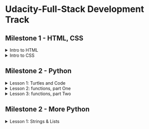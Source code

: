 # Udacity-Full-Stack Development Track
 
## Milestone 1 - HTML, CSS
<details>
  <summary>Intro to HTML </summary>

  ### 1.1- Intoduction
  - The web is a collection of documents written in html.
  - **Hypertext**: is a form of text in which documents can refer(link) to other documents and resources.
  - The web is a hypertext system.
  ### 1.2- Web pages and servers
  - Web pages are usually stored on servers.
  - A server is a special computer that isn't fundamentally different from your personal computer, but they have a programs on them that answers the browser's requests.
  - All of the resources you see on a web page stored on the same server or from other web servers.
  - Usually, to load a web page, your browser sends a request for that page to a server.
  - Hypertext transfer protocol(HTTP): The rules of how the requests and responses are work.
  - The difference between addresses with http: and https: is whether the browser uses encryption to keep your data private (the S stands for Secure).
  - A web browser is an application, like Chrome, Firefox, Edge, or Safari, that is designed for displaying web pages.
  - HTML: Hypertext Markup language, is the language that provides the structure and the text of web page.
  ### 1.3- HTML and programming
  - Syntax: is a grammer rule of a language(Rules for how could you put your code together).
  - Formalism: Computers are stupid :"D. Computer take code literally, word for word letter for letter.
  - Nesting: Some bits of code is inside other bits of code in an orderly way.
  - Ther's a lot of Help and alot of people learing code and there is a lot of resources to help.
  - One of the most important resouces is documentations.
  - [MDN](https://developer.mozilla.org/en-US/)
  ### 1.4- Text Edittor and files
  - make file and save it with .html to open inside the browser.
  ### 1.5- The Job of HTML
  - Html is made of:
    - Text that the user will actually read in the browser.
    - Markup which tells the browser what that text should look like, how it's arranged, and within markups there can be resources.
    - Resources to include other files and documents like images and videos.
  ### 1.6- Markup
  - Markup is a text wich has special meaning.
  - it calles Tags.
  - tags always open with < and ends with > wich is usally calles angle brackts.
  - An opening tag marks the beginning of an element.
  - An closing tag marks the ending of an element.
  - Technically, < em >Hello!</ em > is an element.
  ### 1.7- Breaks and empty elements
  - Browser Collapse all witespaces together, So we don't see the line breaks we put on it.
  - Whitespace includes spaces, tabs, and line breaks. When the browser displays an HTML file, it treats a run of whitespace as a single space character. In order to create a line break that will show up in the browser, use the <code> br </code> tag.
  ### 1.8- Paragraphs
  - we use Paragraphs to markup all of Paragraphs.
  - using paragraph tags instead line break to tell the browser about the structure of our text.
  ### 1.9- Lots of elements
  - <code>sub</code>  and <code>sup</code> stand for "subscript" and "superscript". Originally, HTML started out as a tool for scientific and academic work; and these are really useful for science and math, like writing x2+3x+4 = 1 or chemical formulas like H2O.
  ### 1.10- Nested elements
  - Element can be inside other element.
  - Html can't be Overlap like this:
  ```
  <em> Text <sup> Text </em> text </sup>
  ```
  ### 1.11- Block and inline
  - <code>p</code> is a block element, which means the browser creates a box around it. It also generates a margin around this box, to visually separate the paragraph from surrounding elements.
  - <code>br</code> is an inline element that just creates a line break. It doesn't have a box around it and doesn't create any margin.
  - [Block Elements](https://developer.mozilla.org/en-US/docs/Web/HTML/Block-level_elements#Elements).
  - [Inline Elements](https://developer.mozilla.org/en-US/docs/Web/HTML/Inline_elements#Elements)
  ### 1.12- Practice — The div element
  - The <code>div</code> is short for division, because that's what this element is for—you can use it to divide up the page into different sections.
  - Like the paragraph <code>p</code> element, the division <code>div</code> element has an invisible box around it—and just like <code>p</code>, it can have a border, a margin, a width, a height, and so on.
  - But a <code>p</code> element is specifically meant to contain text. In contrast, the <code>div</code> element is a generic container for whatever other elements you might want to put inside. You can use the div element to organize the content and divide the page into sections.
  ### 1.13- Lists and implied close tags
  - The default display of an unordered list (ul) uses bullet points. The default display of an ordered list (ol) uses numbers.
  - <code>li</code> can be only occur inside <code>ol</code> or <code>ul</code> tags. so that li is an element for which the closing tag is optional.
  - when browser see <code>li</code> opening tag it knows that the previous <code>li</code> must be done, so the closing tag is optional.
  - But <code>ul</code> and <code>ol</code> tags must have closing tag.
  - if we leave off the closing <code>ol</code> or <code> ul </code>, then the browser will not know when our list ends! It will simply treat everything that comes after that point as part of the list
  - The <code>p</code> element is another example of an element for which the closing tag is optional.
  - when you leave off an optional closing tag, it is still implied—that is, the browser will figure out where the element should be closed, even though you didn't explicitly tell it.

  ### 1.14- Nested lists
  ```
  <ul>
    <li>Mammals
      <ol>
        <li>Raccoons
        <li>Gorillas
      </ol>
    <li>Reptiles
      <ol>
        <li>Iguanas
        <li>Cobras
      </ol>
    <li>Birds
      <ol>
        <li>Ostriches
        <li>Ravens
      </ol>
  </ul>
  ```
  ### 1.15- Practice — Indentation
  - Instead of writing like this:
  ```
  <p>
  Does indentation matter?
  </p>
  ```
  - Use Indentation
  ```
  <p>
      Does indentation matter?
  </p>
  ```
  ### 1.16- Practice — Implied close tags
  - Without the closing <code>p</code> tag, the browser will still close the element automatically—but not until it sees the next <code>p</code> element starting. So all of the text up until that point gets included in the contents of the blue p element.
  - With <code>li</code> and <code>p</code>, the browser can figure out where to close the element. But with an element like strong, there's no way for the browser to know where you want the emphasis to stop!
  - The <code>br</code> element is a void element— it doesn't have any contents (unlike <code>p</code>, which does have contents!).
  ### 1.17- Web addresses
  - URL: Uniform Resource Locator.
    - Uniform: Standerized
    - Resource: file or other data object
    - Locator: address for finding something.
  - A fully-qualified URL contains:
    - http, https, file -> protocols
    - :// -> separate protocol from the next part.
    - ex.com -> the domain name, which tells the browser what server to connect to.
    - file -> no domain followed it.
    - / -> file path.
    -  When you're linking to the top page (or home page) of a site, the URL does not need a file path after the domain name.
    - If we look at the URL for a file on your local system, we must give the file path instead of domain.
  ### 1.18- Links and the <code>a</code> tag
  - The web is based on the idea of hypertext.
  - ```<a href="http://example.net/stuff.html">Example Page</a>```: anchor element
    - href="http://example.net": hypertext reference attribute
    - The Example Page: contents (what the user actually clicks on)
    - </ a >: closing anchor tag
  ### 1.19- Adding images
  - ```<img src="https://fakeurl.example.net/fish.png" alt="Fish">```:
    - <code>src</code> -> url of the image file(it doesn't copy the file it just tell the browser where   to find it)
    - <code>alt</code> -> description of the image, (displayed if the file is missing or the user's network connection stops before the image is loaded or if the user can't see the image for instance if they are blind).
    - empty element -> No closes tag.
  - To create an image that is a link, put an img element between the open and close tags of an <code>a</code> element.
  - for instance:
  ```<a href="https://google.com"><img src="glogo.png" alt="Google!"></a>```
  
  ### 1.20- Files and relative URLs
  - Relative URLs Is a url that has the path of the file in the local computer
  - a url without :// the browser will treat it as a relative url and look for it as s file inside the computer.
  ### 1.21- Practice — Images and relative URLs
  -  attributes always go inside the start tag of an HTML element.
  - [placekitten](https://placekitten.com/)
  - [placebear](https://placebear.com/)
  ### 1.22- Documents: The DOCTYPE tag
  ``` <!DOCTYPE html> ```
  - without this tag browser will go into quirks mode, which trying to be compatable with older versions of html.
  ### 1.23- Documents: Head and body
  ```
  <!DOCTYPE html>
  <html lang="en">
    <head>
      <title>Title of your page</title>
    </head>
    <body>
      Content goes here! (Things like paragraphs, links, and images.)
    </body>
  </html>
  ```
  - **Are head and body required?**
  - In one sense, no, but in another sense, yes.
  - The grammar of HTML does not require that you literally write a <head> or <body> tag in your HTML code. Many web developers do write these. However, if you don't, the browser will attempt to place them into your code itself.
  - It needs to put the head element around certain elements that belong there, such as title; and to put the body element around the elements that form the document's body. This means that all the head elements must appear first, and the body elements after.
  ### 1.24- Validating HTML
  - Web browsers are very lenient about how they interpret HTML. They work around small errors and omissions.
  - [validator](https://validator.w3.org/)
  
</details>

 
<details>
  <summary>Intro to CSS</summary>

  ### 2.1- Starting with style
  - CSS -> cascading style sheet.
  - language for descriping the visual appearance of the web pages, including properites such as layout, colors and fonts.
  ### 2.2- Developer tools
  - Developer Tools makes this representation look like HTML, because that's a convenient way for web developers to see what's going on in the page. But the view that you see in Elements is actually a picture of the way the browser thinks about the page internally — not just a copy of the original HTML file.
  - **Google Chrome**: Open the Chrome menu at the top right of the browser window (the three vertical dots), select and select Tools > Developer Tools, OR
  - Right-click on any page element and select Inspect.
  ### 2.3- Text to trees
  - Text edittor -> made of text.
  - Browser -> image made of pixels.
  - The Browser reads html and it turns the code into the editor into a map(tree), and then tutns it into screen.
  - This kind of data structure called tree structure because each element can have a branch.
  - DOM -> Document object model, the particular tree structue for html.
  - DOM has tree structure for each html element.
  ### 2.4- Tree structure
  - Tree structure: Not diagram, it's data structure, a way that information can be organized.
  - Rules for trees structure:
    - The tree starts with a single node, the root, which has no incoming branches(no parent).
    - Each node can have branches to new nodes(Childrens).
    - Each (non-root) node can have only one incoming branch(one parent).
  ### 2.5- Trees to boxes
  - Tree structure tuns into boxs.
  - Each element displayed into a box.
  ### 2.6- Styling HTML directly
  - The first way is to use the style attribute to apply style directly to an HTML element.
  - The second way is to use the style element along with a ruleset.
  - when styles are applied directly to an HTML element using the style attribute, these are called inline styles.
  - The idea is that the style is being applied directly in the same line as the HTML element that it is styling.
  ### 2.7- Practice — Multiple styles
  ```<p style="color: blue; text-align: center;">Hello world!</p>```
  ### 2.8- Practice — Quotes or no quotes?
  - The quotes indicate where an attribute value starts and stops, even if there are spaces inside it.
  - An attribute value: the part that comes after the = sign.
  ```<p style=color: blue; text-align: center;>Hello world!</p>```
  - When we remove Quotes, the browser thinks <code>text-align:center;</code> is an attribute name not value.
  ### 2.9- Practice — Styling HTML separately
  - CSS is a different language from HTML. That means that it has its own syntax (or grammar), which is different from the syntax for HTML.
  ### 2.10- CSS syntax
  - There are two rulesets here. Each one has a selector and a block of rules.
  - The selector occurs at the start of each ruleset, and describes what elements the ruleset will be applied to.
  
  ```
    li {
      color: green;
      margin:20px;
    }
  ```
  - <code>li</code> -> selector
  - <code>color: green;</code> -> declaration / rule 
  - <code>{color: green;margin:20px;}</code> -> declaration block
  - <code>color:</code> -> property
  - <code>green;</code> -> value
  ### 2.11- Selectors: Type
  - Type selectors are written using just the type name.
  ### 2.12- Selectors: Class and ID
  - class: is a group of things with the same characteristic.
  - Whenever you see a CSS selector starting with a dot, you know you're looking at a selector that applies to the class of elements.
  ### 2.13- Selectors: Combining
  - [MDN](https://developer.mozilla.org/en-US/docs/Learn/CSS/Building_blocks/Selectors)
  ### 2.14- What's so "cascading" about CSS?
  - The term "cascading" in Cascading Style Sheets refers to the way that style properties "cascade" down the DOM tree, starting at the top. A style applied to the body element will affect the entire document. A style applied to a lower-level element will affect that element and all its descendants.
  - A style applied at a lower level can override a style at a higher level. For instance, if the body has color: red but a paragraph within the body has color: blue, the blue will apply to that paragraph and to any elements inside it:
  
  ```
    <style>
      body { color: red; }
      p { color: blue; }
    </style>
    <body>
      <p> This will be blue, not red. <br>
        <em> Same with this. </em> </p>
    </body>
  ```
  ### 2.15- Units
  - CSS allows you to specify heights (and other distances) using inches or centimeters, but a yard (36 inches) is a much larger unit than we usually use on the web.
  - The CSS unit em is named for the size of the letter "M", and comes from print typography. The HTML element < em > is short for "emphasis". They're spelled the same, and often pronounced the same, but they have no other relation between them at all.

  ### 2.16- Boxs
  - Each element is inside a box.
  ```
    <style>
      .blue_box {
        border: 10px solid blue;
        padding: 0.5em;
        width: 150px;
        height: 100px;
      }
    </style>

    <div class="blue_box">Hooray, a box!</div>
  ```
  ### 2.17- Percentages
  - The width property only changes the width of the contents. The padding, border, and margin are not included in the width (so they add extra width around the sides of the box!).
  ### 2.18- Learning more CSS
  - Use Reference and search engine.
  - [Reference](https://developer.mozilla.org/en-US/docs/Web/CSS/Reference).
  ### 2.19- Separating style
  - Linking stylesheets: To link to a stylesheet in your HTML file, add a link element to the head of the HTML file. The syntax for the link element is just like this:
  ```
    <link rel="stylesheet" href="style.css">
  ```
  - If you are linking to a stylesheet located on another web server, you will use a full URL in the href attribute. If you're linking to one that's in the same directory as your HTML file, you can just use the filename as a relative URL.
  ### 2.20- Color
  - In browser each primary color(red, green, blue) can have 256 possible values.
  - Each primary color is stored in a single byte, a space in memory that can hold a number from 0 to 255.
  - In all cases, we need to give the amount (or you could say the intensity) of each of the three primary colors: red, green, and blue (RGB).
  - We've been using the words "amount" and "intensity". What we really mean by this is the brightness of the light. Higher values indicate brighter (more intense) light, and lower values indicate darker (less intense) light.
  - By mixing different levels of red, green, and blue, we can get different colors, at different levels of brightness.
  - To make gray, use equal amounts of red, green, and blue. But if all three colors are equal to zero, you'll get black; and if all three are the maximum value (255, FF, or 100%) you'll get white.
  - what about hex values, like #00cc66 or #99ccff? These look strange, but they work the same way. Each pair of digits is a number that gives the intensity of red, green, or blue. The reason these values look strange is because they're in a different number system—instead of the decimal system that we are used to working with, these numbers are given in the hexadecimal system.
  - Hexadecimal is not as complex as it might appear. Instead of having 10 digits (0, 1, 2, 3, 4, 5, 6, 7, 8, 9), hexadecimal has 16. Since we don't have 16 number symbols, hexadecimal counts up to 9 and then starts using letters.
  ### 2.21- Practice — Searching for properties
  - Even experienced developers don't have every single property memorized. Fortunately, it's usually easy to find what you need by looking it up in the documentation or using your favorite search engine.
  - Most of the time, you can simply type in "CSS", followed by some words related to the property. For example, if you want to know how to set the background color, searching for "css background color" will turn up the results you're looking for.
  ### 2.22- fonts
  - use font-family property.
  - [Get Started with the Google Fonts API](https://developers.google.com/fonts/docs/getting_started)
  - [Google fonts](https://fonts.google.com/).
  ### 2.23- Practice — Fonts
  - We can style fonts using a bunch of separate declarations, like this:
  ```
    font-weight: bold;
    font-style: italic;
    font-size: 14pt;
    text-decoration: underline;
  ```
  - Or we can combine all of this styling info into one declaration, by using the short-hand font property. This can be very convenient!
  - What's not so convenient is that the values for the font property have to be in a certain specific order or they won't work. This is a great example of why it's important to get comfortable looking things up in the documentation.
  - [Font Shorthand Gotchas](https://css-tricks.com/almanac/properties/f/font/)
  - what's a "gotcha"? In computer science, a gotcha is some feature of the code that is likely to trip you up and cause a mistake—in this case, the CSS language makes it easy to write a font declaration that seems like it should work, but that is really in the wrong order.
  ### 2.24- Practice — Meaning vs. style
  - Something you may have wondered is why we have both <strong></strong> and font-weight: bold;. If you want to bold some text, it seems like you could use either of these—and they would have the same results.
  - And the same seems to be true of <em></em> and font-style: italic;.
  - Why would we need CSS style properties like font-weight and font-style, when we already have HTML elements like em and strong?
  - There are a couple of reasons for this.
  - The historical reason is that HTML was created before CSS, but the engineers who designed CSS wanted it to provide more customization than HTML alone did. The default way to show emphasis is by styling it as italic. But we don't have to do it that way — we can use CSS to override the default styles. For example, we could say that we want emphasized text to be red, or in a larger font size.
  - But the differences go deeper than that. HTML code isn't only used by browsers that display on the screen. It's also used by search engines, smart speaker apps, and other programs. Those programs can't see "boldface" or "italics", but they still need to know which text on a page is more important.
  - The <code>em</code> and <code>strong</code> elements specify the meaning of their contents. In contrast, the CSS style properties are just specifying the visual appearance.
  - To repeat this in more general terms: the HTML indicates what the contents mean, while the CSS indicates how the contents should look. Web programmers refer to this as semantic markup — using markup to indicate meaning, not just appearance.
  - For example, if we place some text inside an <code>em</code> element, this is our way of indicating that this text should be emphasized in some way. But to a program that's reading the page aloud to the user, it won't use italics; it will use tone of voice. And even in a page that _is_ displayed to the user, you might want it to be emphasized using color or another property, instead of with italics.
  ### 2.25- Practice — Containers
  ```
    <style>
      .box{
        width: 100px;
        height: 100px;
        text-align: center;
        font-size: 30px;
        font-weight: bold;
        font-family: sans-serif;
        float: right;
      }
    </style>
    <div class="box red">red</div>
    <div class="box green">green</div>
    <div class="box yellow">yellow</div>
  ```
  - Each box gets floated individually, which causes them to line up in a horizontal row rather than staying in a vertical stack.
  - behavior changes if we first put the three boxes inside a container <code>div</code>.
  ```
    <style>
      .box{
        width: 100px;
        height: 100px;
        text-align: center;
        font-size: 30px;
        font-weight: bold;
        font-family: sans-serif;
      }
      .container{
        float: right;
      }
    </style>
    <div class="container">
      <div class="box red">red</div>
      <div class="box green">green</div>
      <div class="box yellow">yellow</div>
    </div>
  ```
  ### 2.26- flexbox
  - [MDN](https://developer.mozilla.org/en-US/docs/Web/CSS/CSS_Flexible_Box_Layout/Basic_Concepts_of_Flexbox)
  ### 2.27- Practice — Flexbox
  - When using flexbox, it's important to understand how the size of the container element affects the layout of the boxes that are inside of it.
  ### 2.28- Replicating a design
  ```
    /* CSS  */
    ul{
      display: flex;
      flex-wrap: wrap;
      width: 335px;
      padding: 5px;
    }

    li{
      width: 95px;
      height: 95px;
      list-style: none;
      text-align: center;
      background-color: #89c9ff;
      margin: 5px;
      font: bold 80px sans-serif;
      border: 1px solid #000
    }
  ```

  ```
    <!DOCTYPE html>
    <html lang="en">
      <head>
        <title>Tic Tac Toes</title>
        <link rel="stylesheet" href="tictactoe.css">
      </head>
      <body>
        <ul>
          <li>X
          <li>
          <li>O

          <li>
          <li>X
          <li>O

          <li>X
          <li>O
          <li>
        </ul>
      </body>
    </html>
  ```

</details>


## Milestone 2 - Python
<details>
	<summary>Lesson 1: Turtles and Code</summary>

  ### 3.1- Starting out
  - **A program**: is a set of instructions for a computer. A program is made up of lines of code. Each line tells the computer a particular detail of those instructions.
  ### 3.2- Drawing with turtles 
  - turtles: A data object that knows how to draw lines on the screen.
  ```
    import turtle
    fred = turtle.Turtle()
    fred.color("red")
    fred.forward(100)
    fred.right(135)
    fred.forward(140)
    fred.right(135)
    fred.forward(100)
  ```
  ### 3.3- Variables
  - variable: A connection between a name in the code and some data in the computer’s memory.
  - assignment statement: <code>fred = turtle.Turtle()</code>
  - <code>fred</code>: gives the name of the variable
  - <code>=</code>: takes the thing on the right and assigns it to the name on the left
  - <code>turtle.Turtle()</code>: creates a new turtle data object in memory
  ### 3.4- Changing colors
  - colors in turtle code is a string.
  - Strings in Python code always appear in quotes. The string "123" is different from the number 123.
  - right(deg): When we want the turtle to turn right, we have to tell it how far to turn, and we use degrees of angle to do it.
  ### 3.5- Changing shapes
  - An integer: is a whole number with no fraction or decimal part. Integers can be positive, zero, or negative (like -5).
  - In Python, a list is written with square brackets around it, and commas separating the items.
  ### 3.6- Finding errors
  - python run code from top to the bottom.
  - The purpose of an error message is to tell you what might be wrong, and to point to the part of your code (usually, the line number) where the problem was detected.
  ### 3.7- Modules and methods
  - Python is a case-sensitive programming language: the case or capitalization of the letters matters.
  - A module: is a file with some useful code, which we can import into our program.
  - A method: is a named block of code that can be called to get the module to do something.
  - The import turtle statement: tells Python that you want to use the turtle module in your code.
  - <code>amy.forward(100)</code>: We're calling the <code>forward</code> method on a <code>Turtle</code> object named <code>amy</code>, and giving it the input <code>100</code>.
  ### 3.8- Comments
  - a comment is a message for human readers. The computer ignores comments when running the code. In Python, a comment line begins with <code>#</code>.
  - Comments can help make your program a lot easier to understand. 
  - Comments can also be a handy tool for experimenting with your code. If you want to temporarily "turn off" some code so that it doesn't run.
  - <code>amy.penup()</code> : Deactivate the pen so that the turtle stops drawing when moving.
  - <code>amy.pendown()</code> : Activate the pen so that the turtle starts drawing when moving.
  It's probably surprising that <code>amy.speed(0)</code> is the fastest speed. A speed of 0 means that no animation takes place to show the turtle moving—instead, the turtle jumps instantly from one spot to the next.
  ### 3.9- Practice — Order matters
  - by default, Python will run each line of code in order, from top to bottom. That means that the order in which you put the lines of code in your program can make a big difference.
  ### 3.10- Using variables
  Being able to assign a value to a variable <code>favorite_color = "cyan" </code>
  ... and then use this variable to do stuff elsewhere in your code ...
  <code>mary.color(favorite_color)</code>... is an important skill to have as a programmer!.
  - <code>blah = "purple"</code>: is a bad name because it makes the program harder for human beings to understand.
  - you can assign all sorts of other things to variables too, like lists and integers.
  ### 3.11- Looping
  ```
  for side in [1, 2, 3, 4, 5]:
      amy.forward(100)
      amy.right(72)
  ```
  - In this loop, what matters is the number of things there are in the list. For now, it doesn't matter what those things are — it just matters how many of them are in the list.
  - <em>Indentation</em> is how we indicate that a line of code is <em>inside</em> the loop.
  - In Python, indentation is important!
  - we can use whatever word we want in place of side.
  ### 3.12- Lists and loops
  - In Python, a list of items is written with square brackets around it, and commas separating the items.
  ```
  for side in [1, 2, 3, 4]:
      george.forward(100)
      george.right(90)
  ```
  -  Lists and for loops work closely together. But in the above example, we're not actually using the numbers in the list — we're just using the fact that there are four of them.
  -  we can use the numbers in the list, in the code that's inside the for loop.
  ```
  import turtle

  lengths = [10, 20, 30, 40, 50, 60, 70, 80]

  dizzy = turtle.Turtle()
  dizzy.color("blue")
  dizzy.width(5)

  for length in lengths:
      dizzy.forward(length)
      dizzy.right(90)
  ```
  - The lengths variable refers to a section of the computer's memory that contains the list [10, 20, 30, 40, 50, 60, 70, 80, 90, 100].
  - Each time the loop runs, the <code>length</code> variable gets assigned a single item from the<code>lengths</code> list.
  - The key idea behind all of this is that a for loop has a special variable built into the first line of the loop. In these examples, the variable is called length.
  ### 3.13- Practice — Loop variables
  ```
  for length in [10, 20, 30, 40, 50, 60]:
      length = 100
      dizzy.forward(length)
      dizzy.right(90)
  ```
  - The first line of the loop will assign a new value to length each time the loop runs. But then, the second line (length = 100) will re-assign length to the value 100. Thus, dizzy moves forward by 100 pixels every time.
  ```
  for length in [10, 20, 30, 40, 50, 60]:
      dizzy.forward(length)
      length = 100
      dizzy.forward(length)
  ```
  - dizzy goes forward by a length of 10, and then again by a length of 100 (for a total of 110).
  ### 3.14- Mystery shape
  - angles can be used in the for loop with different values.
  ### 3.15- Loops within loops
  - Nested loops.
  ```
  import turtle
  anna = turtle.Turtle()
  for path in [1, 2, 3, 4]:
      for step in [1, 2, 3]:
          anna.forward(10)
  ```
  - The inner loop runs three times for each pass through the outer loop, and the outer loop runs four times.
  - The turtle goes forward 10 pixels each time <code>anna.forward(10)</code> is called, and this happens 12 times total, because 4 × 3 = 12. So it goes 120 pixels forward in total.
  ### 3.16- Practice — Turtle methods
  - <code>anna.width(10)</code> : Change how thick the line is.
  - <code>anna.speed(0)</code> : Draw as fast as possible.
  - <code>anna.penup()</code> : Stop drawing.
  - <code>anna.pendown()</code> : Start drawing.
  - [Turtle Documentation](https://docs.python.org/3/library/turtle.html)

  ### 3.17- Practice — More loop variables
  - Remember, the first line of a for loop comes with a special sort of variable. We say it's a "special" variable because of the fact that each time the loop runs, the variable gets assigned the next value from the list. You don't see any assignment statements, but that's how for loops work.
  ### 3.18- Thinking about errors
  - There are really three major kinds of errors that come up in programming: syntax errors, usage errors, and logic errors.
  - Syntax errors are like spelling errors. When you're learning a new language, you'll probably make a lot of them. But once you're used to the language, you'll make very few.
  - Usage errors, This is when you ask the computer to do something that doesn't make sense. Ex: <code>alison.forward("orange")</code>
  - logic errors: The program runs fine — it doesn't crash — but it doesn't do what you wanted it to do, because what you wrote isn't what you meant. These are what people mean when they say, "The computer doesn't do what you want it to; it only does what you tell it to do."
  - **Indentation**: 
  ```
  for a in [1, 2, 3]:
      # code here will run 3 times.
      for b in [4, 5, 6]:
          # code in here will run 9 times
      # but code here will run only 3 times!
  ```
  ### 3.19- Rainbow turtles
  ```
  import turtle
  mai = turtle.Turtle()
  rainbow = ["red", "orange", "yellow", "green", "blue", "purple"]


  # Write whatever code you want here!
  mai.width(5)
  mai.speed(0)

  for color in rainbow:
      mai.color(color)
      for inner in [1,2,3,4,5]:
          mai.forward(50)
          mai.right(144)
      mai.right(60)
      mai.penup()
      mai.forward(50)
      mai.pendown()
      mai.hideturtle()
  ```
  ### 3.20- Review
  - A method call asks an object, such as a turtle, to perform some action, such as moving forward. A method call can take additional inputs.
  - Quotes are how we indicate a string value in Python.
  - NameError is a really common error message from Python, and it means that the code tried to use a variable before defining it. For instance, <code>matthew.right(45)</code> will give a NameError if you don't have a turtle named matthew yet.

</details>

<details>
	<summary>Lesson 2: functions, part One</summary>
  
  ### 4.1- Statements
  - There are two kinds of Statements:
    - Simple Statements
    - compound Statements
  - Simple Statements:
    - <code>sides = 12</code>: Assignment Statement.
    - <code>import turtle</code>: import Statement.
    - <code>mary.color("purple")</code>: Method call Statement.
  - Compound Statements Controls:
    - **Whether** the code runs.
    - **When** the code runs.
    - **How many** times the code runs.
  - **Control Flow**: is the order in which statements are executed in a piece of code.
  - The default control flow is from the top to the bottom.
  - Compound Statements change the default control flow.
  ### 4.2- The range function
  - The best programmers write fewer lines of code rather than more.
  - The list <code>[0, 1, 2, 3, 4, 5, 6]</code> has seven items, so we'll write <code>range(7)</code> instead.
  ### 4.3- Crunching numbers (1/2)
  - Expression: Is a piece of code that resolves to some values.
  - <code>5 + 9 * 2</code> -> Expression.
  - <code>+, * </code> -> Operators.
  - <code>5, 9, 2</code> -> Operands.
  - Some Usage for Expressions:
  ```
    howard = turtle.Turtle()
    for side in [1, 2, 3, 4, 5, 6, 7, 8, 9, 10]:
      howard.forward(side * 10)
      howard.right(90 - side)
  ```
  - Dividing 360 by <code>sides</code> will give the correct turning angle for any number of sides.
  ```
    sides = 5
    length = 100
    t = turtle.Turtle()
    t.color("orange")
    for side in range(sides):
        t.forward(length)
        t.right(360 / sides)
  ```
  ### 4.4- Crunching numbers (2/2)
  - To drow This shape:
  
  <p><img src="https://video.udacity-data.com/topher/2018/March/5ab5dd13_spirangle/spirangle.png"/></p>
  
  ```
  import turtle
  t = turtle.Turtle()
  t.color("cyan")

  for side in range(19):
      t.forward(side*10)
      t.right(120)
  ```
  ### 4.5- What's a function?
  - A function is a block of code that has a name, but that doesn't run until we tell it to.
  - We can tell a function to run by <em>calling</em> that function.
  - To <em>call</em> a function, use the name of the function, followed by parentheses.
  - **Callable code**: is the code that will only run when a call statement is used.
  -  A function call like <code>range(100)</code> do:
    - Runs the code in the function.
    - Passes <em>input</em> to the function.
    - Gets back some <em>output</em> from the function.
		
  - A **method** is a function that's associated with an object. It is a special kind of functions.
  - Every method is a function but not Every function is a method.
  - <code>edna.home()</code> is a call to the method named home on an object named <code>edna</code>.
  - <code>max(23, 17)</code> is a call to the function named <code>max</code>.
  - **Argument**: is a value that we can pass to a function when we call that function.
	
  ### 4.6- Defining functions

  ```

  def spiral():
      t = turtle.Turtle()
      t.color("cyan")
      for n in range(100):
          t.forward(n)
          t.right(20)

  spiral()

  ```
  ### 4.7- Parameters and arguments
  - When we define a function, we specify its parameters: <code>def spiral(sides, turn, color, width): </code>
  - When we call a function, we specify its arguments: <code>spiral(150, -30, "blue", 10) </code>
  - Parameters are just variables: Because the variable, is given as part of the function definition, we call it a parameter.
  - Arguments are just inputs: it's just some input that we pass to a function.
  - When we say that it "passes" this argument, all we mean is that it assigns this number to the corresponding parameter.
  - "passing an argument to a function" is really just another way that we can assign a value to a variable.
  <p> <img src="https://video.udacity-data.com/topher/2018/September/5ba5c286_arguments-to-parameters/arguments-to-parameters.png"/> </p>
  
  ### 4.8- Defining a <code>draw_square</code> function
  - function has to be defined before we can call it — otherwise, we'll get an error.
  - we only have to define the function one time in our program.
  ```
  import turtle
  jack = turtle.Turtle()
  jack.color("yellow")

  def draw_square():
    for side in range(4):
      jack.forward(100)
      jack.right(90)

  draw_square()

  for square in range(80):
    draw_square()
    jack.speed(0)
    jack.forward(5)
    jack.left(5)
  ```
  
  ### 4.9- Adding a parameter to <code>draw_square</code>
  - By putting a parameter in the function definition, we make it possible to pass that function some input when we call it.
  ```
  def draw_square(length):
    for side in range(4):
      jack.forward(length)
      jack.right(90)
  ```
  ### 4.10- Make your own function
  - Apply this pattern:
  <p> <img src="https://video.udacity-data.com/topher/2017/December/5a37d29c_screen-shot-2017-12-18-at-6.36.52-am/screen-shot-2017-12-18-at-6.36.52-am.png"/> </p>
  
  ```
  # Write a function here that creates a
  # turtle and draws a shape with it.
  def tringles(color, start):
    t = turtle.Turtle()
    t.color(color)
    t.width(3)
    t.speed(0)
    t.right(start)
    for n in range(6):
      for side in range(3):
        t.forward(100)
        t.right(120)
        t.hideturtle()
      t.right(15)

  # Call the function multiple times.

  tringles('orange', 0)
  tringles('red', 120)
  tringles('yellow', 240)
  ```
  ### 4.11- Variable scope
  - **scope**: the part of the code for which a variable is defined
  - **Local scope**: Defined inside a function. can only be used inside that function. It isn't defined outside.
  - **global variable**: Defined outside of a function. It is defined everywhere in the code.
  ### 4.12- Indent with care!
  - Some indentation mistakes will cause Python to give an error message. Others (like having a line outside of a loop when you meant for it to be inside of a loop) won't throw an error—instead, they'll simply cause the code to do something you didn't expect!
  
  ### 4.13- If this equals that
  - <code>==</code> ->To check for conditions:
  ```
  import turtle

  romeo = turtle.Turtle()
  juliet = turtle.Turtle()

  juliet.color("misty rose")
  juliet.width(3)

  romeo.color("violet")
  romeo.width(3)

  romeo_last_name = "montague"

  romeo.left(40)
  romeo.forward(100)
  for side in range(185):
      romeo.forward(1)
      romeo.left(1)
  romeo.hideturtle()

  if romeo_last_name == "montague":
      juliet.left(140)
      juliet.forward(100)
      for side in range(185):
          juliet.forward(1)
          juliet.right(1)
      juliet.hideturtle()
  ```
  ### 4.14- if / else
  - It's a variation on the if statement. The way it works is that the condition is checked, and if it's true, then the code under the if line will run; but if the condition is false, the code under the else line will run instead.
  
  ### 4.15- Modulo (1/3)
  - Modulo operator, %, divides one number by another—and then gives the remainder of that division.
  - [great video](https://www.khanacademy.org/math/arithmetic/arith-review-multiply-divide/arith-review-remainders/v/introduction-to-remainders).
  - [practice problems you can try out.](https://www.khanacademy.org/math/arithmetic/arith-review-multiply-divide/arith-review-remainders/e/division-with-remainders-1).
  - The most important concept here is not the math itself. The key idea is that **we need a way to create a repeating pattern**—and the modulo operator gives us a way to do that.
  -  If we have <code>a % b</code> and <code>b</code> is bigger, then the remainder will simply be <code>a</code>.
  - For example:
    - <code>7 % 10</code> gives the result <code>7</code>
    - <code>7 % 100</code> gives the result <code>7</code>
    - <code>7 % 1000</code> gives the result <code>7</code>
  - A common thing to do with the modulo operator is to use it with an **increasing sequence** of numbers. For example, we can do <code>1 % 5</code>, then <code>2 % 5</code>, then <code>3 % 5</code>, and so on.
  ### 4.16- Modulo (2/3)
  ```
  import turtle

  t = turtle.Turtle()
  t.width(3)
  t.color("yellow")
  t.penup()
  t.back(200)
  t.pendown()
  for n in range(10):
      t.forward(50)
      t.left(90)
      t.forward(50)
      t.right(90)

  t.hideturtle()
  ```
  - Make staircase pattern. But do it with only one use of the <code>forward</code> method in your code. 
  ```
  for n in range(10):
      t.forward(50)
      if n % 2 == 0:
          t.left(90)
      else:
          t.right(90)

  t.hideturtle()
  ```
</details>


<details>
	<summary>Lesson 3: functions, part Two</summary>
  
  ### 5.1- Returning a value
  ```
  def simple_function():
    return 10

  distance = simple_function() # is equivalent to: distance = 10
  ```
  - When we say that it "returns the number <code>10</code>" what we mean is this: This code works the same as if the function call, <code>simple_function()</code>, were replaced by the number <code>10</code>.
  - So a return statement takes a value and returns it back to the place from which the function was called.
  
  ### 5.2- Returning a value (3/3)
  - Function ca have more than one <code>return</code> statements.
  - Only the first <code>return</code> statement will run and the program will get out of the function.
  ```
  def simple_function():
    return 10 # will execute this line
    # These all will be dead code
    return 12
    return 14
    return 16
  ```
  - **Dead code**: Code that can be in a program but never do anything.
  - The only way to Use multiple <code>return</code> statements with <code>if</code>:
  ```
  def bead_color(num):
      if num % 3 == 0:
          return "red"
      if num % 3 == 1:
          return "green"
      if num % 3 == 2:
          return "blue"
  ```
  ### 5.3- Passing arguments in loops (1/3)
  - When we call a function from inside a loop, we can use the loop variable as input for that function. This allows us to call the same function repeatedly, but pass it a different input each time.
  ```
  for angle in [180, 135, 90, 45, 0]:
    star("red", 5, 50, angle, 100)
  ```
  - Each time through the loop, the <code>angle</code> variable will get a new number assigned to it (from the list), and we can then pass this to the <code>star</code> function when we call it.
  ### 5.4- Passing arguments in loops (3/3)
  - Drow this pattern:
  <p><img src="https://video.udacity-data.com/topher/2018/September/5baec871_passing-polygons/passing-polygons.png" /> </p>
  
  - The smallest polygon has 3 sides and the largest has 14!
  
  ```
  import turtle

  def polygon(sides, length):
    t = turtle.Turtle()
    t.color("lime")
    t.speed(0)
    angle = 360 / sides
    for side in range(sides):
      t.forward(length)
      t.right(angle)
    t.hideturtle()

  for side in [3, 4, 5, 6, 7, 8, 9, 10, 11, 12, 13, 14]:
      polygon(side, 35)
  ```
  ### 5.5- Fizz Buzz, turtle style
  - The idea of the game is: 
    - If the number is evenly divisible by 3, you say "Fizz"
    - If the number is evenly divisible by 5, you say "Buzz"
    - If the number is evenly divisible by both 3 and 5, you say "FizzBuzz"
  - When we say "evenly divisible", we just mean that we can divide the one number by the other and not get any remainder.
  - This is one way we can check for a number that is divisible by both <code>3</code> and <code>5</code>:
  ```
  if x % 3 == 0:
    # Fizz
    if x % 5 == 0:
        # Buzz
  ```
  - First, we check if the number is divisible by <code>3</code>. If it's not, then the whole structure gets skipped over (none of the code inside gets run!). But if the number is divisible by <code>3</code>, then it will also check whether the number is divisible by <code>5</code>.
  ```
  import turtle

  def fizz(tur):
      # A red square bead.
      tur.color("red")
      tur.left(90)
      for side in [10, 20, 20, 20, 10]:
          tur.forward(side)
          tur.right(90)

  def buzz(tur):
      # A green hexagonal bead.
      # Fits inside the red bead.
      tur.color("green")
      tur.left(60)
      for side in range(6):
          tur.forward(10)
          tur.right(60)
      tur.right(60)

  def plain(tur):
      # A gray octagonal bead.
      tur.color("gray")
      tur.left(90)
      for side in [4, 8, 8, 8, 8, 8, 8, 8, 4]:
          tur.forward(side)
          tur.right(45)
      tur.right(45)

  # Set up the turtle to draw beads.
  t = turtle.Turtle()
  t.speed(0)
  t.width(2)
  t.penup()
  t.back(180)  # Back up to make room!
  t.pendown()

  for num in range(16):
      # Change this code:

      if num % 3 == 0:
          fizz(t)
          if num % 5 == 0:
              buzz(t)
      else:
          if num % 5 == 0:
              buzz(t)
          else:
              plain(t)
      # Advance to the next bead spot.
      t.color("gray")
      t.forward(22)
  t.hideturtle()
  ```
  ### 5.6- The random module
  - **Deterministic program**: a program that always produces the same output for a given input.
  - When we want to change this Deterministic behavior, we use random module.
    - <code>random.choice([items])</code> -> To use the function, we simply call it and pass it a list. The function then returns a random item from the list.
    
    ```
    cards = ["ace", 2, 3, 4, 5, 6, 7, 8, 9, "jack", "queen", "king"]
    my_card = random.choice(cards)
    ```
    
    - <code>random.randint(lower, upper)</code> -> randint stands for "random integer", because that's exactly what it does—it returns a random integer.
    
    ```
    die_roll = random.randint(1, 6)
    ```
  - To make random shape:
  
  ```
  import turtle
  import random


  colors = ["red", "orange", "yellow", "green", "blue", "purple"]

  t = turtle.Turtle()
  t.width(20)

  for step in range(100):
      # Change this to use a random number.
      angle = random.randint(-90,90)

      # Change this to use a random color.
      color = random.choice(colors)

      t.color(color)
      t.right(angle)
      t.forward(10)
  ```
  
  ### 5.7- Comparison operators
  - Python has several other comparison operators:
  
  | Operation           | What it means   |
  | ------|:-----:|
  | <code>a == b</code> | Is <code>a</code> equal to <code>b</code>?  |
  | <code>a < b</code> | Is <code>a</code> less than <code>b</code>? |
  | <code>a > b</code> | Is <code>a</code> greater than <code>b</code>? |
  | <code>a <= b</code> | Is <code>a</code> less than or equal <code>b</code>? |
  | <code>a > b</code> | Is <code>a</code> greater than or equal <code>b</code>? |
  | <code>a != b</code> | Is <code>a</code> not equal to <code>b</code>?  |
  
  ### 5.8- if and elif
  
  ```
  mood = "happy"
  if mood == "happy":
      riley.color("yellow")
  if mood == "sad":
      riley.color("blue")
  else:
      riley.color("gray")
  ```
  - This code makes color gray, instead yellow, because it treats the second <code>if</code> statement as a separate statement, that its result overrides the first <code>if</code> statement result.
  - To fix that we can use nesting:
  ```
  if mood == "happy":
      riley.color("yellow")
  else:
      if mood == "sad":
          riley.color("blue")
      else:
          riley.color("gray")
  ```
  - Sometimes nesting is very useful, or even necessary, but ... it kind of makes my brain hurt! And in this case, it's avoidable if we use <code>elif</code>
  - We can also fix that with <code>elif</code>, wich makes all <code>if</code> statements one compound:
  ```
  if mood == "happy":
    riley.color("yellow")
  elif mood == "sad":
      riley.color("blue")
  else:
      riley.color("gray")
  # The result will be yellow
  ```
  - we can use random module To pick a random mood:
  ```
  import turtle
  import random

  riley = turtle.Turtle()
  riley.width(5)

  # Add your code here.
  moods = ["happy", "sad", "bored", "depressed"]
  mood = random.choice(moods)
  if mood == "happy":
      riley.color("yellow")
  elif mood == "sad":
      riley.color("red")
  elif mood == "bored":
      riley.color('orange')
  elif mood == "depressed":
      riley.color('black')
  else:
      riley.color("gray")

  for side in range(5):
      riley.forward(100)
      riley.right(144)
  ```
  
  ### 5.9- Staying in bounds
  - <code>t.xcor()</code> -> returns the x coordinate of turtle object.
  - <code>t.ycor()</code> -> returns the y coordinate of turtle object.
  - If the turtle's canvas is 400 by 400 pixels in size:
    - If the turtle is off to the left, their x-coordinate will be less than -200 (for example, -201).
    - If the turtle is off to the right, their x-coordinate will be more than 200 (for example, 201).
  ```
  for step in range(2000):
      t.forward(1)
      # Add your code here
      if t.xcor() > 190 or t.xcor() < -190:
          t.left(180)
          t.forward(1)
  ```


</details>


## Milestone 2 - More Python

<details>
  <summary>Lesson 1: Strings & Lists</summary>

</details>















